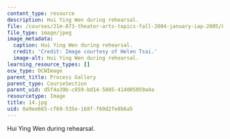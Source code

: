 ```yaml
---
content_type: resource
description: Hui Ying Wen during rehearsal.
file: /courses/21m-873-theater-arts-topics-fall-2004-january-iap-2005/8a9ee665cf69535e168ff60d2fe8b6a5_14.jpg
file_type: image/jpeg
image_metadata:
  caption: Hui Ying Wen during rehearsal.
  credit: 'Credit: Image courtesy of Helen Tsai.'
  image-alt: Hui Ying Wen during rehearsal.
learning_resource_types: []
ocw_type: OCWImage
parent_title: Process Gallery
parent_type: CourseSection
parent_uid: d5f4a39b-c859-bd14-5805-414005059a4a
resourcetype: Image
title: 14.jpg
uid: 8a9ee665-cf69-535e-168f-f60d2fe8b6a5
---
```

Hui Ying Wen during rehearsal.

